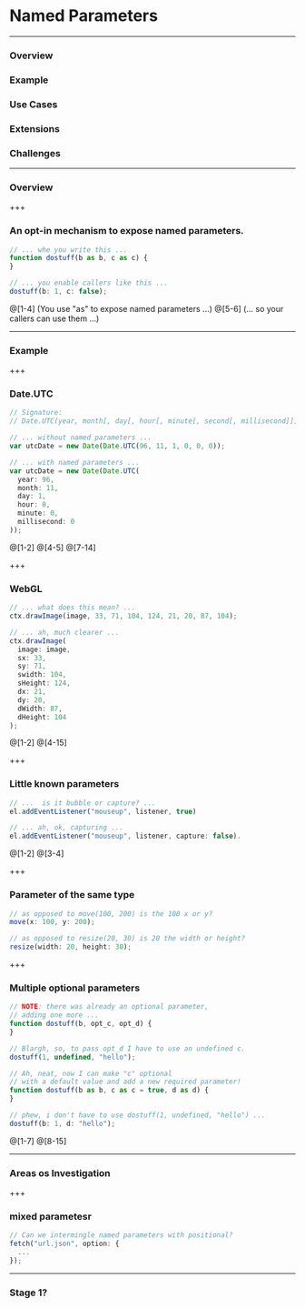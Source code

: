 # Named Parameters

---

### Overview
### Example
### Use Cases
### Extensions
### Challenges

---

### Overview

+++

### An opt-in mechanism to expose named parameters.

```javascript
// ... whe you write this ...
function dostuff(b as b, c as c) {
}

// ... you enable callers like this ...
dostuff(b: 1, c: false); 
```

@[1-4] (You use "as" to expose named parameters ...)
@[5-6] (... so your callers can use them ...)

---

### Example

+++

### Date.UTC

```javascript
// Signature:
// Date.UTC(year, month[, day[, hour[, minute[, second[, millisecond]]]]])

// ... without named parameters ...
var utcDate = new Date(Date.UTC(96, 11, 1, 0, 0, 0));

// ... with named parameters ...
var utcDate = new Date(Date.UTC(
  year: 96, 
  month: 11, 
  day: 1, 
  hour: 0, 
  minute: 0, 
  millisecond: 0
));
```

@[1-2]
@[4-5]
@[7-14]

+++

### WebGL

```javascript
// ... what does this mean? ...
ctx.drawImage(image, 33, 71, 104, 124, 21, 20, 87, 104);

// ... ah, much clearer ...
ctx.drawImage(
  image: image,
  sx: 33,
  sy: 71,
  swidth: 104,
  sHeight: 124,
  dx: 21,
  dy: 20,
  dWidth: 87,
  dHeight: 104
);
```

@[1-2]
@[4-15]

+++

### Little known parameters

```javascript
// ...  is it bubble or capture? ...
el.addEventListener("mouseup", listener, true)

// ... ah, ok, capturing ...
el.addEventListener("mouseup", listener, capture: false).
```

@[1-2]
@[3-4]

+++

### Parameter of the same type

```javascript
// as opposed to move(100, 200) is the 100 x or y?
move(x: 100, y: 200);

// as opposed to resize(20, 30) is 20 the width or height?
resize(width: 20, height: 30); 
```

+++

### Multiple optional parameters

```javascript
// NOTE: there was already an optional parameter,
// adding one more ...
function dostuff(b, opt_c, opt_d) {
}

// Blargh, so, to pass opt_d I have to use an undefined c.
dostuff(1, undefined, "hello");

// Ah, neat, now I can make "c" optional
// with a default value and add a new required parameter!
function dostuff(b as b, c as c = true, d as d) {
}

// phew, i don't have to use dostuff(1, undefined, "hello") ...
dostuff(b: 1, d: "hello");
```

@[1-7]
@[8-15]

---

### Areas os Investigation

+++

### mixed parametesr

```javascript
// Can we intermingle named parameters with positional?
fetch("url.json", option: {
  ...
});
```

---

### Stage 1?